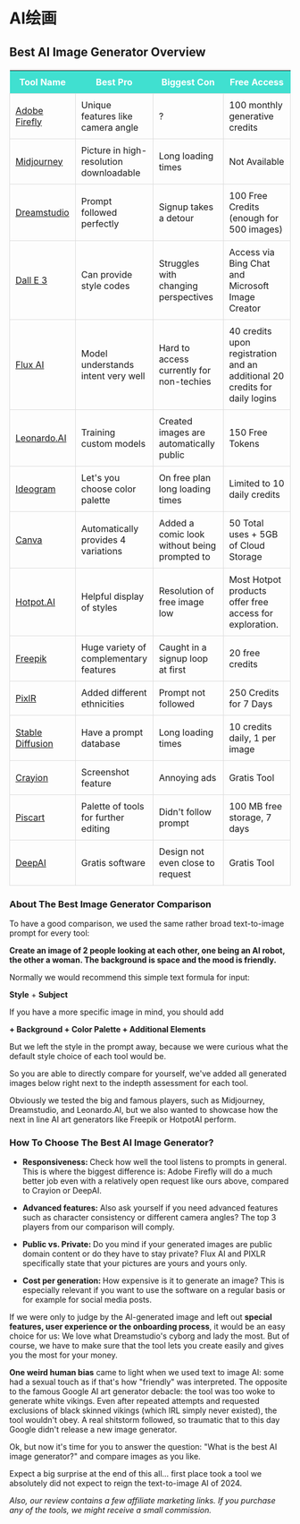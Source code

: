 # AI绘画


<div class="sqs-html-content">
  <h2 style="white-space:pre-wrap;">Best AI Image Generator Overview</h2>
</div>




















  
  



</div></div></div><div class="fe-block fe-block-yui_3_17_2_1_1728654731309_17425"><div class="sqs-block code-block sqs-block-code" data-block-type="23" id="block-yui_3_17_2_1_1728654731309_17425"><div class="sqs-block-content"><style>
  /* Styling for the table */
  table {
    width: 100%;
    border-collapse: collapse;
    margin: 20px 0;
  }
  th {
    background-color: #40E0D0; /* Medium turquoise */
    color: white;
    padding: 10px;
  }
  td {
    padding: 10px;
    border: 1px solid #ddd;
  }
  /* Equal width for Pro and Con columns */
  th:nth-child(2),
  th:nth-child(3),
  td:nth-child(2),
  td:nth-child(3) {
    width: 25%; /* Adjust width as needed */
  }

  /* Underline clickable tool names */
  a {
    text-decoration: underline;
  }
</style>

<table>
  <thead>
    <tr>
      <th>Tool Name</th>
      <th>Best Pro</th>
      <th>Biggest Con</th>
      <th>Free Access</th>
    </tr>
  </thead>
  <tbody>
    <tr>
      <td><a href="https://www.aitoolssme.com/comparison/image-generators#adobefirefly">Adobe Firefly</a></td>
      <td>Unique features like camera angle</td>
      <td>?</td>
      <td>100 monthly generative credits</td>
    </tr>
    <tr>
      <td><a href="https://www.aitoolssme.com/comparison/image-generators#midjourney">Midjourney</a></td>
      <td>Picture in high-resolution downloadable</td>
      <td>Long loading times</td>
      <td>Not Available</td>
    </tr>
    <tr>
      <td><a href="https://www.aitoolssme.com/comparison/image-generators#dreamstudio">Dreamstudio</a></td>
      <td>Prompt followed perfectly</td>
      <td>Signup takes a detour</td>
      <td>100 Free Credits (enough for 500 images)</td>
    </tr>
    <tr>
      <td><a href="https://www.aitoolssme.com/comparison/image-generators#dalle3">Dall E 3</a></td>
      <td>Can provide style codes</td>
      <td>Struggles with changing perspectives</td>
      <td>Access via Bing Chat and Microsoft Image Creator</td>
    </tr>
    <tr>
      <td><a href="https://www.aitoolssme.com/comparison/image-generators#fluxai">Flux AI</a></td>
      <td>Model understands intent very well</td>
      <td>Hard to access currently for non-techies</td>
      <td>40 credits upon registration and an additional 20 credits for daily logins</td>
    </tr>
    <tr>
      <td><a href="https://www.aitoolssme.com/comparison/image-generators#leonardoai">Leonardo.AI</a></td>
      <td>Training custom models</td>
      <td>Created images are automatically public</td>
      <td>150 Free Tokens</td>
    </tr>
    <tr>
      <td><a href="https://www.aitoolssme.com/comparison/image-generators#ideogram">Ideogram</a></td>
      <td>Let's you choose color palette</td>
      <td>On free plan long loading times</td>
      <td>Limited to 10 daily credits</td>
    </tr>
    <tr>
      <td><a href="https://www.aitoolssme.com/comparison/image-generators#canva">Canva</a></td>
      <td>Automatically provides 4 variations</td>
      <td>Added a comic look without being prompted to</td>
      <td>50 Total uses + 5GB of Cloud Storage</td>
    </tr>
    <tr>
      <td><a href="https://www.aitoolssme.com/comparison/image-generators#hotpot.ai">Hotpot.AI</a></td>
      <td>Helpful display of styles</td>
      <td>Resolution of free image low</td>
      <td>Most Hotpot products offer free access for exploration.</td>
    </tr>
    <tr>
      <td><a href="https://www.aitoolssme.com/comparison/image-generators#freepik">Freepik</a></td>
      <td>Huge variety of complementary features</td>
      <td>Caught in a signup loop at first</td>
      <td>20 free credits</td>
    </tr>
    <tr>
      <td><a href="https://www.aitoolssme.com/comparison/image-generators#pixlr">PixlR</a></td>
      <td>Added different ethnicities</td>
      <td>Prompt not followed</td>
      <td>250 Credits for 7 Days</td>
    </tr>
    <tr>
      <td><a href="https://www.aitoolssme.com/comparison/image-generators#stablediffusion">Stable Diffusion</a></td>
      <td>Have a prompt database</td>
      <td>Long loading times</td>
      <td>10 credits daily, 1 per image</td>
    </tr>
    <tr>
      <td><a href="https://www.aitoolssme.com/comparison/image-generators#crayion">Crayion</a></td>
      <td>Screenshot feature</td>
      <td>Annoying ads</td>
      <td>Gratis Tool</td>
    </tr>
    <tr>
      <td><a href="https://www.aitoolssme.com/comparison/image-generators#piscart">Piscart</a></td>
      <td>Palette of tools for further editing</td>
      <td>Didn't follow prompt</td>
      <td>100 MB free storage, 7 days</td>
    </tr>
    <tr>
      <td><a href="https://www.aitoolssme.com/comparison/image-generators#deepai">DeepAI</a></td>
      <td>Gratis software</td>
      <td>Design not even close to request</td>
      <td>Gratis Tool</td>
    </tr>
  </tbody>
</table>
</div></div></div><div class="fe-block fe-block-0889ab7fba4b77946082" style="mix-blend-mode: normal;"><div class="sqs-block html-block sqs-block-html" data-blend-mode="NORMAL" data-block-type="2" data-border-radii="{&quot;topLeft&quot;:{&quot;unit&quot;:&quot;px&quot;,&quot;value&quot;:0.0},&quot;topRight&quot;:{&quot;unit&quot;:&quot;px&quot;,&quot;value&quot;:0.0},&quot;bottomLeft&quot;:{&quot;unit&quot;:&quot;px&quot;,&quot;value&quot;:0.0},&quot;bottomRight&quot;:{&quot;unit&quot;:&quot;px&quot;,&quot;value&quot;:0.0}}" id="block-0889ab7fba4b77946082"><div class="sqs-block-content">

<div class="sqs-html-content">
  <h3 style="white-space:pre-wrap;"><strong>About The Best Image Generator Comparison</strong></h3><p class="" style="white-space:pre-wrap;">To have a good comparison, we used the same rather broad text-to-image prompt for every tool:</p><p class="" style="white-space:pre-wrap;"><span class="sqsrte-text-color--darkAccent"><strong>Create an image of 2 people looking at each other, one being an AI robot, the other a woman. The background is space and the mood is friendly. </strong></span></p><p class="" style="white-space:pre-wrap;">Normally we would recommend this simple text formula for input:</p><p class="" style="white-space:pre-wrap;"><strong>Style</strong> +&nbsp;<strong>Subject</strong>&nbsp;</p><p class="" style="white-space:pre-wrap;">If you have a more specific image in mind, you should add</p><p class="" style="white-space:pre-wrap;"><strong>+ Background + Color Palette + Additional Elements</strong>&nbsp;</p><p class="" style="white-space:pre-wrap;">But we left the style in the prompt away, because we were curious what the default style choice of each tool would be.</p><p class="" style="white-space:pre-wrap;">So you are able to directly compare for yourself, we've added all generated images below right next to the indepth assessment for each tool.</p><p class="" style="white-space:pre-wrap;">Obviously we tested the big and famous players, such as Midjourney, Dreamstudio, and Leonardo.AI, but we also wanted to showcase how the next in line AI art generators like Freepik or HotpotAI perform.</p><p class="" data-rte-preserve-empty="true" style="white-space:pre-wrap;"></p><h3 style="white-space:pre-wrap;"><strong>How To Choose The Best AI Image Generator?</strong></h3><ul data-rte-list="default"><li><p class="" style="white-space:pre-wrap;"><strong>Responsiveness: </strong>Check how well the tool listens to prompts in general. This is where the biggest difference is: Adobe Firefly will do a much better job even with a relatively open request like ours above, compared to Crayion or DeepAI.</p></li><li><p class="" style="white-space:pre-wrap;"><strong>Advanced features:</strong> Also ask yourself if you need advanced features such as character consistency or different camera angles? The top 3 players from our comparison will comply.</p></li><li><p class="" style="white-space:pre-wrap;"><strong>Public vs. Private: </strong>Do you mind if your generated images are public domain content or do they have to stay private? Flux AI and PIXLR specifically state that your pictures are yours and yours only.</p></li><li><p class="" style="white-space:pre-wrap;"><strong>Cost per generation: </strong>How expensive is it to generate an image? This is especially relevant if you want to use the software on a regular basis or for example for social media posts.</p></li></ul><p class="" data-rte-preserve-empty="true" style="white-space:pre-wrap;"></p><p class="" style="white-space:pre-wrap;">If we were only to judge by the AI-generated image and left out <strong>special features, user experience or the onboarding process</strong>, it would be an easy choice for us: We love what Dreamstudio's cyborg and lady the most. But of course, we have to make sure that the tool lets you create easily and gives you the most for your money.</p><p class="" style="white-space:pre-wrap;"><strong>One weird human bias</strong> came to light when we used text to image AI: some had a sexual touch as if that's how "friendly" was interpreted. The opposite to the famous Google AI art generator debacle: the tool was too woke to generate white vikings. Even after repeated attempts and requested exclusions of black skinned vikings (which IRL simply never existed), the tool wouldn't obey. A real shitstorm followed, so traumatic that to this day Google didn't release a new image generator.</p><p class="" style="white-space:pre-wrap;">Ok, but now it's time for you to answer the question: "What is the best AI image generator?" and compare images as you like.</p><p class="" style="white-space:pre-wrap;">Expect a big surprise at the end of this all… first place took a tool we absolutely did not expect to reign the text-to-image AI of 2024.</p><p class="" style="white-space:pre-wrap;"><em>Also, our review contains a few affiliate marketing links. If you purchase any of the tools, we might receive a small commission.</em></p>
</div>








